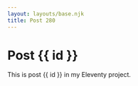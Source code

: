 ```yaml
---
layout: layouts/base.njk
title: Post 280
---
```


# Post {{ id }}

This is post {{ id }} in my Eleventy project.
